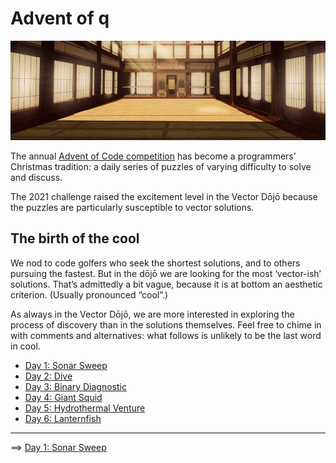 # Advent of q

![Dojo](./img/dojo.jpg)

The annual [Advent of Code competition](https://adventofcode.com) has become a programmers’ Christmas tradition: a daily series of puzzles of varying difficulty to solve and discuss.

The 2021 challenge raised the excitement level in the Vector Dōjō because the puzzles are particularly susceptible to vector solutions. 


## The birth of the cool

We nod to code golfers who seek the shortest solutions, and to others pursuing the fastest. 
But in the dōjō we are looking for the most ‘vector-ish’ solutions. 
That’s admittedly a bit vague, because it is at bottom an aesthetic criterion. 
(Usually pronounced “cool”.)

As always in the Vector Dōjō, we are more interested in exploring the process of discovery than in the solutions themselves. 
Feel free to chime in with comments and alternatives: what follows is unlikely to be the last word in cool. 

* [Day 1: Sonar Sweep](./01-sonarsweep.md)
* [Day 2: Dive](./02-dive.md)
* [Day 3: Binary Diagnostic](./03-binary-diagnostic.md)
* [Day 4: Giant Squid](./04-giant-squid.md)
* [Day 5: Hydrothermal Venture](./05-hydrothermal-venture.md)
* [Day 6: Lanternfish](./06-lanternfish.md)


---
==>
[Day 1: Sonar Sweep](./01-sonar-sweep.md)